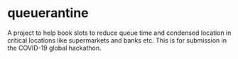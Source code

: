 # queuerantine
A project to help book slots to reduce queue time and condensed location in critical locations like supermarkets and banks etc. This is for submission in the COVID-19 global hackathon. 
